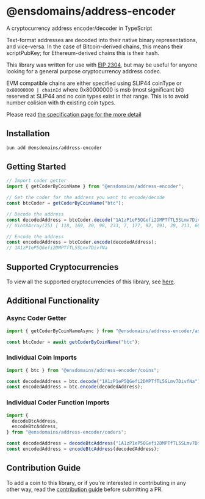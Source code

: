 # @ensdomains/address-encoder

A cryptocurrency address encoder/decoder in TypeScript

Text-format addresses are decoded into their native binary representations, and vice-versa. In the case of Bitcoin-derived chains, this means their scriptPubKey; for Ethereum-derived chains this is their hash.

This library was written for use with [EIP 2304](https://eips.ethereum.org/EIPS/eip-2304), but may be useful for anyone looking for a general purpose cryptocurrency address codec.

EVM compatible chains are either specified using SLIP44 coinType or `0x80000000 | chainId` where 0x80000000 is msb (most significant bit) reserved at SLIP44 and no coin types exist in that range. This is to avoid number colision with th existing coin types.

Please read [the specification page for the more detail](https://docs.ens.domains/ens-improvement-proposals/ensip-11-evmchain-address-resolution#specification)

## Installation

```bash
bun add @ensdomains/address-encoder
```

## Getting Started

```ts
// Import coder getter
import { getCoderByCoinName } from "@ensdomains/address-encoder";

// Get the coder for the address you want to encode/decode
const btcCoder = getCoderByCoinName("btc");

// Decode the address
const decodedAddress = btcCoder.decode("1A1zP1eP5QGefi2DMPTfTL5SLmv7DivfNa");
// Uint8Array(25) [ 118, 169, 20, 98, 233, 7, 177, 92, 191, 39, 213, 66, 83, 153, 235, 246, 240, 251, 80, 235, 184, 143, 24, 136, 172 ]

// Encode the address
const encodedAddress = btcCoder.encode(decodedAddress);
// 1A1zP1eP5QGefi2DMPTfTL5SLmv7DivfNa
```

## Supported Cryptocurrencies

To view all the supported cryptocurrencies of this library, see [here](https://github.com/ensdomains/address-encoder/blob/master/docs/supported-cryptocurrencies.md).

## Additional Functionality

### Async Coder Getter

```ts
import { getCoderByCoinNameAsync } from "@ensdomains/address-encoder/async";

const btcCoder = await getCoderByCoinName("btc");
```

### Individual Coin Imports

```ts
import { btc } from "@ensdomains/address-encoder/coins";

const decodedAddress = btc.decode("1A1zP1eP5QGefi2DMPTfTL5SLmv7DivfNa");
const encodedAddress = btc.encode(decodedAddress);
```

### Individual Coder Function Imports

```ts
import {
  decodeBtcAddress,
  encodeBtcAddress,
} from "@ensdomains/address-encoder/coders";

const decodedAddress = decodeBtcAddress("1A1zP1eP5QGefi2DMPTfTL5SLmv7DivfNa");
const encodedAddress = encodeBtcAddress(decodedAddress);
```

## Contribution Guide

To add a coin to this library, or if you're interested in contributing in any other way, read the [contribution guide](https://github.com/ensdomains/address-encoder/blob/master/docs/contribution-guide.md) before submitting a PR.
